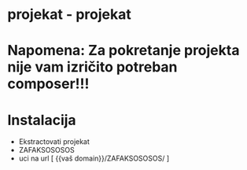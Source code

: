 # projekat - projekat

# Napomena: Za pokretanje projekta nije vam izričito potreban composer!!!

# Instalacija
- Ekstractovati projekat
- ZAFAKSOSOSOS
- uci na url [ {{vaš domain}}/ZAFAKSOSOSOS/ ]
